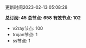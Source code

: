 更新时间2023-02-13 05:08:28

**总订阅: 45**
**总节点: 658**
**有效节点: 102**
- v2ray节点: 100
- trojan节点: 1
- ss节点: 1
